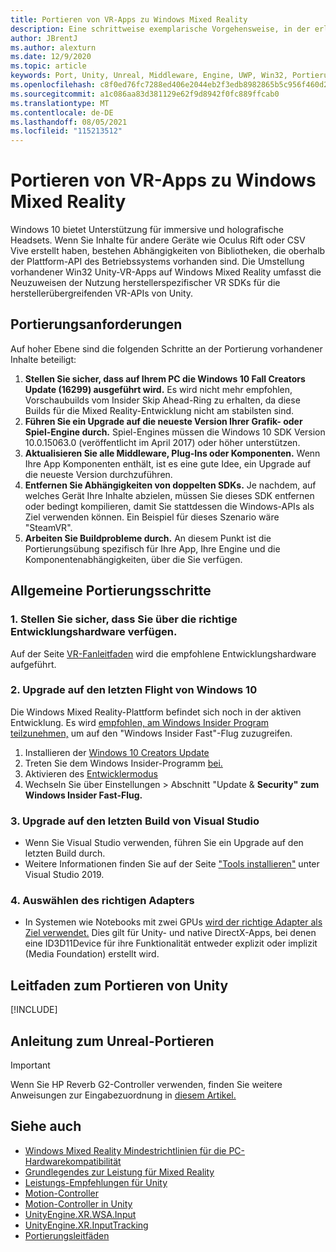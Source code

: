 ```yaml
---
title: Portieren von VR-Apps zu Windows Mixed Reality
description: Eine schrittweise exemplarische Vorgehensweise, in der erläutert wird, wie eine vorhandene immersive Anwendung in Windows Mixed Reality portiert wird.
author: JBrentJ
ms.author: alexturn
ms.date: 12/9/2020
ms.topic: article
keywords: Port, Unity, Unreal, Middleware, Engine, UWP, Win32, Portierung, HoloLens 1. Generation, Mixed Reality-Headset, Windows Mixed Reality-Headset, Migration, Windows 10, Eingabezuordnung,
ms.openlocfilehash: c8f0ed76fc7288ed406e2044eb2f3edb8982865b5c956f460d2bc1b815e503df
ms.sourcegitcommit: a1c086aa83d381129e62f9d8942f0fc889ffcab0
ms.translationtype: MT
ms.contentlocale: de-DE
ms.lasthandoff: 08/05/2021
ms.locfileid: "115213512"
---
```

# <a name="porting-vr-apps-to-windows-mixed-reality"></a>Portieren von VR-Apps zu Windows Mixed Reality

Windows 10 bietet Unterstützung für immersive und holografische Headsets. Wenn Sie Inhalte für andere Geräte wie Oculus Rift oder CSV Vive erstellt haben, bestehen Abhängigkeiten von Bibliotheken, die oberhalb der Plattform-API des Betriebssystems vorhanden sind. Die Umstellung vorhandener Win32 Unity-VR-Apps auf Windows Mixed Reality umfasst die Neuzuweisen der Nutzung herstellerspezifischer VR SDKs für die herstellerübergreifenden VR-APIs von Unity.

## <a name="porting-requirements"></a>Portierungsanforderungen

Auf hoher Ebene sind die folgenden Schritte an der Portierung vorhandener Inhalte beteiligt:
1. **Stellen Sie sicher, dass auf Ihrem PC die Windows 10 Fall Creators Update (16299) ausgeführt wird.** Es wird nicht mehr empfohlen, Vorschaubuilds vom Insider Skip Ahead-Ring zu erhalten, da diese Builds für die Mixed Reality-Entwicklung nicht am stabilsten sind.
2. **Führen Sie ein Upgrade auf die neueste Version Ihrer Grafik- oder Spiel-Engine durch.** Spiel-Engines müssen die Windows 10 SDK Version 10.0.15063.0 (veröffentlicht im April 2017) oder höher unterstützen.
3. **Aktualisieren Sie alle Middleware, Plug-Ins oder Komponenten.** Wenn Ihre App Komponenten enthält, ist es eine gute Idee, ein Upgrade auf die neueste Version durchzuführen.
4. **Entfernen Sie Abhängigkeiten von doppelten SDKs.** Je nachdem, auf welches Gerät Ihre Inhalte abzielen, müssen Sie dieses SDK entfernen oder bedingt kompilieren, damit Sie stattdessen die Windows-APIs als Ziel verwenden können. Ein Beispiel für dieses Szenario wäre "SteamVR".
5. **Arbeiten Sie Buildprobleme durch.** An diesem Punkt ist die Portierungsübung spezifisch für Ihre App, Ihre Engine und die Komponentenabhängigkeiten, über die Sie verfügen.

## <a name="common-porting-steps"></a>Allgemeine Portierungsschritte

### <a name="1-make-sure-you-have-the-right-development-hardware"></a>1. Stellen Sie sicher, dass Sie über die richtige Entwicklungshardware verfügen.

Auf der Seite [VR-Fanleitfaden](/windows/mixed-reality/enthusiast-guide/windows-mixed-reality-minimum-pc-hardware-compatibility-guidelines) wird die empfohlene Entwicklungshardware aufgeführt.

### <a name="2-upgrade-to-the-latest-flight-of-windows-10"></a>2. Upgrade auf den letzten Flight von Windows 10

Die Windows Mixed Reality-Plattform befindet sich noch in der aktiven Entwicklung. Es wird [empfohlen, am Windows Insider Program teilzunehmen,](https://insider.windows.com/) um auf den "Windows Insider Fast"-Flug zuzugreifen.
1. Installieren der [Windows 10 Creators Update](https://www.microsoft.com/software-download/windows10)
2. Treten Sie dem Windows Insider-Programm [bei.](https://insider.windows.com/)
3. Aktivieren des [Entwicklermodus](/windows/uwp/get-started/enable-your-device-for-development)
4. Wechseln Sie über Einstellungen > Abschnitt "Update & **Security" zum Windows Insider Fast-Flug.** [](/archive/blogs/uktechnet/joining-insider-preview)

### <a name="3-upgrade-to-the-most-recent-build-of-visual-studio"></a>3. Upgrade auf den letzten Build von Visual Studio
* Wenn Sie Visual Studio verwenden, führen Sie ein Upgrade auf den letzten Build durch.
* Weitere Informationen finden Sie auf der Seite ["Tools installieren"](../install-the-tools.md#installation-checklist) unter Visual Studio 2019.

### <a name="4-choose-the-correct-adapter"></a>4. Auswählen des richtigen Adapters
* In Systemen wie Notebooks mit zwei GPUs [wird der richtige Adapter als Ziel verwendet.](../native/rendering-in-directx.md#hybrid-graphics-pcs-and-mixed-reality-applications) Dies gilt für Unity- und native DirectX-Apps, bei denen eine ID3D11Device für ihre Funktionalität entweder explizit oder implizit (Media Foundation) erstellt wird.

## <a name="unity-porting-guidance"></a>Leitfaden zum Portieren von Unity

[!INCLUDE[](includes/unity-porting-guidance.md)]

## <a name="unreal-porting-guidance"></a>Anleitung zum Unreal-Portieren

> [!IMPORTANT]
> Wenn Sie HP Reverb G2-Controller verwenden, finden Sie weitere Anweisungen zur Eingabezuordnung in [diesem Artikel.](../unreal/unreal-reverb-g2-controllers.md)

## <a name="see-also"></a>Siehe auch
* [Windows Mixed Reality Mindestrichtlinien für die PC-Hardwarekompatibilität](/windows/mixed-reality/enthusiast-guide/windows-mixed-reality-minimum-pc-hardware-compatibility-guidelines)
* [Grundlegendes zur Leistung für Mixed Reality](../platform-capabilities-and-apis/understanding-performance-for-mixed-reality.md)
* [Leistungs-Empfehlungen für Unity](../unity/performance-recommendations-for-unity.md)
* [Motion-Controller](../../design/motion-controllers.md)
* [Motion-Controller in Unity](../unity/motion-controllers-in-unity.md)
* [UnityEngine.XR.WSA.Input](https://docs.unity3d.com/ScriptReference/XR.WSA.Input.InteractionManager.html)
* [UnityEngine.XR.InputTracking](https://docs.unity3d.com/ScriptReference/XR.InputTracking.html)
* [Portierungsleitfäden](porting-guides.md)
